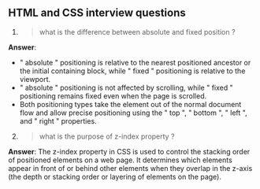 ## HTML and CSS interview questions

1. > what is the difference between absolute and fixed position ?

**Answer**:     
- " absolute " positioning is relative to the nearest positioned ancestor or the initial containing block, while " fixed " positioning is relative to the viewport.
- " absolute " positioning is not affected by scrolling, while " fixed " positioning remains fixed even when the page is scrolled.
- Both positioning types take the element out of the normal document flow and allow precise positioning using the " top ", " bottom ", " left ", and " right " properties.

2. > what is the purpose of z-index property ?

**Answer**: The z-index property in CSS is used to control the stacking order of positioned elements on a web page. It determines which elements appear in front of or behind other elements when they overlap in the z-axis (the depth or stacking order or layering of elements on the page).
